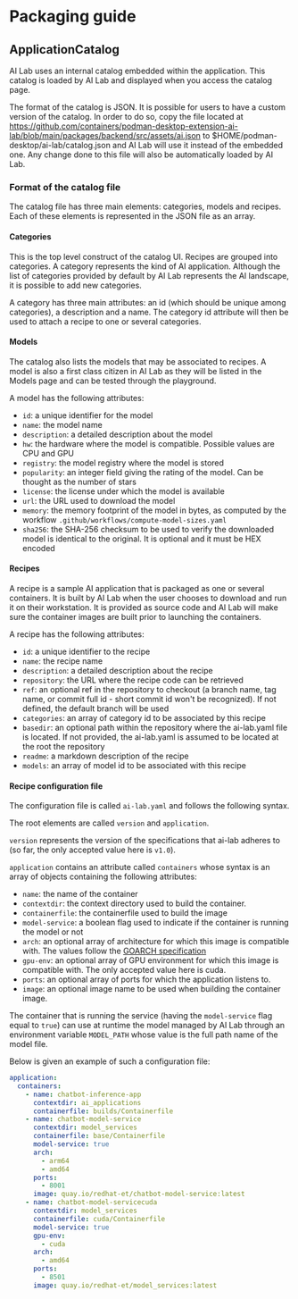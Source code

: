 # Packaging guide

## ApplicationCatalog

AI Lab uses an internal catalog embedded within the application. This catalog is loaded
by AI Lab and displayed when you access the catalog page.

The format of the catalog is JSON. It is possible for users to have a custom version of
the catalog. In order to do so, copy the file located at https://github.com/containers/podman-desktop-extension-ai-lab/blob/main/packages/backend/src/assets/ai.json to $HOME/podman-desktop/ai-lab/catalog.json and AI Lab will use it instead of the embedded one.
Any change done to this file will also be automatically loaded by AI Lab.

### Format of the catalog file

The catalog file has three main elements: categories, models and recipes. Each of these elements is
represented in the JSON file as an array.

#### Categories

This is the top level construct of the catalog UI. Recipes are grouped into categories. A category
represents the kind of AI application. Although the list of categories provided by default by
AI Lab represents the AI landscape, it is possible to add new categories.

A category has three main attributes: an id (which should be unique among categories), a description
and a name. The category id attribute will then be used to attach a recipe to one or several categories.

#### Models

The catalog also lists the models that may be associated to recipes. A model is also a first class
citizen in AI Lab as they will be listed in the Models page and can be tested through the playground.

A model has the following attributes:
- ```id```: a unique identifier for the model
- ```name```: the model name
- ```description```: a detailed description about the model
- ```hw```: the hardware where the model is compatible. Possible values are CPU and GPU
- ```registry```: the model registry where the model is stored
- ```popularity```: an integer field giving the rating of the model. Can be thought as the number of stars
- ```license```: the license under which the model is available
- ```url```: the URL used to download the model
- ```memory```: the memory footprint of the model in bytes, as computed by the workflow `.github/workflows/compute-model-sizes.yaml`
- ```sha256```: the SHA-256 checksum to be used to verify the downloaded model is identical to the original. It is optional and it must be HEX encoded  

#### Recipes

A recipe is a sample AI application that is packaged as one or several containers. It is built by AI Lab when the user chooses to download and run it on their workstation. It is provided as
source code and AI Lab will make sure the container images are built prior to launching the containers.

A recipe has the following attributes:
- ```id```: a unique identifier to the recipe
- ```name```: the recipe name
- ```description```: a detailed description about the recipe
- ```repository```: the URL where the recipe code can be retrieved
- ```ref```: an optional ref in the repository to checkout (a branch name, tag name, or commit full id - short commit id won't be recognized). If not defined, the default branch will be used
- ```categories```: an array of category id to be associated by this recipe
- ```basedir```: an optional path within the repository where the ai-lab.yaml file is located. If not provided, the ai-lab.yaml is assumed to be located at the root the repository
- ```readme```: a markdown description of the recipe
- ```models```: an array of model id to be associated with this recipe

#### Recipe configuration file

The configuration file is called ```ai-lab.yaml``` and follows the following syntax.

The root elements are called ```version``` and ```application```.

```version``` represents the version of the specifications that ai-lab adheres to (so far, the only accepted value here is `v1.0`). 

```application``` contains an attribute called ```containers``` whose syntax is an array of objects containing the following attributes:
- ```name```: the name of the container
- ```contextdir```: the context directory used to build the container.
- ```containerfile```: the containerfile used to build the image
- ```model-service```: a boolean flag used to indicate if the container is running the model or not
- ```arch```: an optional array of architecture for which this image is compatible with. The values follow the
[GOARCH specification](https://go.dev/src/go/build/syslist.go)
- ```gpu-env```: an optional array of GPU environment for which this image is compatible with. The only accepted value here is cuda.
- ```ports```: an optional array of ports for which the application listens to.
- `image`: an optional image name to be used when building the container image.

The container that is running the service (having the ```model-service``` flag equal to ```true```) can use at runtime
the model managed by AI Lab through an environment variable ```MODEL_PATH``` whose value is the full path name of the
model file.

Below is given an example of such a configuration file:
```yaml
application:
  containers:
    - name: chatbot-inference-app
      contextdir: ai_applications
      containerfile: builds/Containerfile
    - name: chatbot-model-service
      contextdir: model_services
      containerfile: base/Containerfile
      model-service: true
      arch:
        - arm64
        - amd64
      ports:
        - 8001
      image: quay.io/redhat-et/chatbot-model-service:latest
    - name: chatbot-model-servicecuda
      contextdir: model_services
      containerfile: cuda/Containerfile
      model-service: true 
      gpu-env:
        - cuda
      arch: 
        - amd64
      ports:
        - 8501
      image: quay.io/redhat-et/model_services:latest
```



